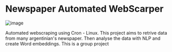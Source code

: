 # Newspaper Automated WebScarper
![image](https://user-images.githubusercontent.com/64103291/119039528-c06e1f80-b98a-11eb-8811-e38cc9f43423.png)

Automated webscraping using Cron - Linux. This project aims to retrive data from many argentinian's newspaper.
Then analyse the data with NLP and create Word embeddings.
This is a group project
